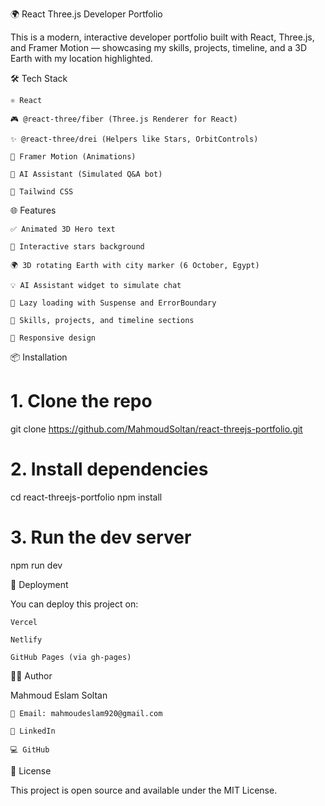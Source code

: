 🌍 React Three.js Developer Portfolio

This is a modern, interactive developer portfolio built with React, Three.js, and Framer Motion — showcasing my skills, projects, timeline, and a 3D Earth with my location highlighted.

🛠️ Tech Stack

    ⚛️ React

    🎮 @react-three/fiber (Three.js Renderer for React)

    ✨ @react-three/drei (Helpers like Stars, OrbitControls)

    💬 Framer Motion (Animations)

    🧠 AI Assistant (Simulated Q&A bot)

    🎨 Tailwind CSS


🌐 Features

    ✅ Animated 3D Hero text

    🌌 Interactive stars background

    🌍 3D rotating Earth with city marker (6 October, Egypt)

    💡 AI Assistant widget to simulate chat

    🧩 Lazy loading with Suspense and ErrorBoundary

    💼 Skills, projects, and timeline sections

    📱 Responsive design

📦 Installation

# 1. Clone the repo
git clone https://github.com/MahmoudSoltan/react-threejs-portfolio.git

# 2. Install dependencies
cd react-threejs-portfolio
npm install

# 3. Run the dev server
npm run dev

🚀 Deployment

You can deploy this project on:

    Vercel

    Netlify

    GitHub Pages (via gh-pages)

🙋‍♂️ Author

Mahmoud Eslam Soltan

    📧 Email: mahmoudeslam920@gmail.com

    💼 LinkedIn

    💻 GitHub

📝 License

This project is open source and available under the MIT License.